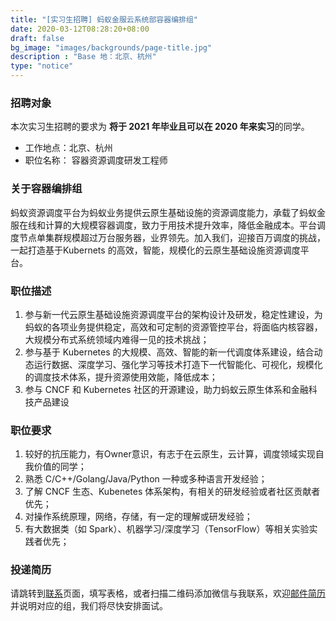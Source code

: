 ```yaml
---
title: "[实习生招聘] 蚂蚁金服云系统部容器编排组"
date: 2020-03-12T08:28:20+08:00
draft: false
bg_image: "images/backgrounds/page-title.jpg"
description : "Base 地：北京、杭州"
type: "notice"
---
```


### 招聘对象

本次实习生招聘的要求为 **将于 2021 年毕业且可以在 2020 年来实习**的同学。

- 工作地点：北京、杭州
- 职位名称： 容器资源调度研发工程师

### 关于容器编排组

蚂蚁资源调度平台为蚂蚁业务提供云原生基础设施的资源调度能力，承载了蚂蚁金服在线和计算的大规模容器调度，致力于用技术提升效率，降低金融成本。平台调度节点单集群规模超过万台服务器，业界领先。加入我们，迎接百万调度的挑战，一起打造基于Kubernets 的高效，智能，规模化的云原生基础设施资源调度平台。

### 职位描述

1. 参与新一代云原生基础设施资源调度平台的架构设计及研发，稳定性建设，为蚂蚁的各项业务提供稳定，高效和可定制的资源管控平台，将面临内核容器，大规模分布式系统领域内难得一见的技术挑战；
2. 参与基于 Kubernetes 的大规模、高效、智能的新一代调度体系建设，结合动态运行数据、深度学习、强化学习等技术打造下一代智能化、可视化，规模化的调度技术体系，提升资源使用效能，降低成本；
3. 参与 CNCF 和 Kubernetes 社区的开源建设，助力蚂蚁云原生体系和金融科技产品建设

### 职位要求

1. 较好的抗压能力，有Owner意识，有志于在云原生，云计算，调度领域实现自我价值的同学；
2. 熟悉 C/C++/Golang/Java/Python 一种或多种语言开发经验；
3. 了解 CNCF 生态、Kubenetes 体系架构，有相关的研发经验或者社区贡献者优先；
4. 对操作系统原理，网络，存储，有一定的理解或研发经验；
5. 有大数据类（如 Spark）、机器学习/深度学习（TensorFlow）等相关实验实践者优先；

### 投递简历

请跳转到[联系](/contact/)页面，填写表格，或者扫描二维码添加微信与我联系，欢迎[邮件简历](mailto:jingchao.sjc@antfin.com)并说明对应的组，我们将尽快安排面试。

